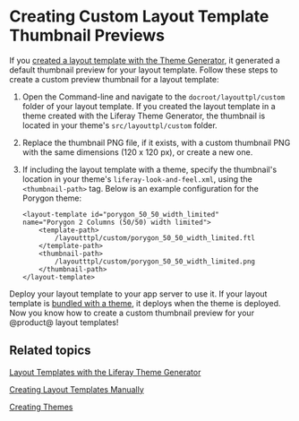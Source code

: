# Creating Custom Layout Template Thumbnail Previews [](id=creating-custom-layout-template-thumbnail-previews)

If you 
[created a layout template with the Theme Generator](/develop/tutorials/-/knowledge_base/7-1/creating-layout-templates-with-the-themes-generator), 
it generated a default thumbnail preview for your layout template. Follow these 
steps to create a custom preview thumbnail for a layout template:

1.  Open the Command-line and navigate to the `docroot/layouttpl/custom` folder 
    of your layout template. If you created the layout template in a theme 
    created with the Liferay Theme Generator, the thumbnail is located in your 
    theme's `src/layouttpl/custom` folder.

2.  Replace the thumbnail PNG file, if it exists, with a custom thumbnail PNG 
    with the same dimensions (120 x 120 px), or create a new one.

3.  If including the layout template with a theme, specify the thumbnail's 
    location in your theme's `liferay-look-and-feel.xml`, using the 
    `<thumbnail-path>` tag. Below is an example configuration for the Porygon 
    theme:
    
        <layout-template id="porygon_50_50_width_limited" 
        name="Porygon 2 Columns (50/50) width limited">
            <template-path>
                /layoutttpl/custom/porygon_50_50_width_limited.ftl
            </template-path>
            <thumbnail-path>
                /layoutttpl/custom/porygon_50_50_width_limited.png
            </thumbnail-path>
        </layout-template>

Deploy your layout template to your app server to use it. If your layout 
template is 
[bundled with a theme](/develop/tutorials/-/knowledge_base/7-1/including-layout-templates-with-a-theme), 
it deploys when the theme is deployed. Now you know how to create a custom 
thumbnail preview for your @product@ layout templates!

## Related topics [](id=related-topics)

[Layout Templates with the Liferay Theme Generator](/develop/tutorials/-/knowledge_base/7-1/creating-layout-templates-with-the-themes-generator-0)

[Creating Layout Templates Manually](/develop/tutorials/-/knowledge_base/7-1/creating-layout-templates-manually)

[Creating Themes](/develop/tutorials/-/knowledge_base/7-1/creating-themes)

